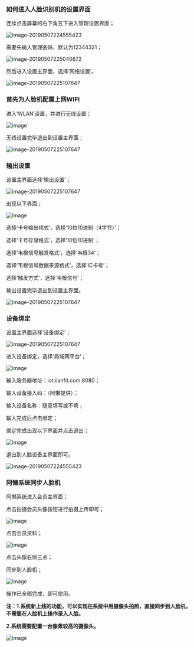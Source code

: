 ### 如何进入人脸识别机的设置界面

连续点击屏幕的右下角五下进入管理设置界面；

![image-20190507224555423](../assets/face/image-20190507224555423.png)

需要先输入管理密码，默认为12344321；

![image-20190507225040672](../assets/face/image-20190507225040672.png)

然后进入设置主界面，选择‘网络设置’。

![image-20190507225107647](../assets/face/image-20190507225107647.png)

### 首先为人脸机配置上网WIFI

进入‘WLAN’设置，并进行无线设置；

![image](../assets/face/1.jpg)

无线设置完毕退出到设置主界面；

![image-20190507225107647](../assets/face/image-20190507225107647.png)

### 输出设置

设置主界面选择‘输出设置’；

![image-20190507225107647](../assets/face/image-20190507225107647.png)

出现以下界面；

![image](../assets/face/7.jpg)

选择‘卡号输出格式’，选择‘10位10进制（4字节）’；

选择‘卡号存储格式’，选择‘10位10进制’；

选择‘韦根信号触发格式’，选择‘韦根34’；

选择‘韦根信号数据来源格式’，选择‘IC卡号’；

选择‘触发方式’，选择‘韦根信号’；

输出设置完毕退出到设置主界面。

![image-20190507225107647](../assets/face/image-20190507225107647.png)

### 设备绑定

设置主界面选择‘设备绑定’；

![image-20190507225107647](../assets/face/image-20190507225107647.png)

进入设备绑定，选择‘局域网平台’；

![image](../assets/face/8.jpg)

输入服务器地址：iot.ilanfit.com:8080；

输入设备接入码：（阿懒提供）；

输入设备名称：随意填写或不填；

输入完成后点击绑定；

绑定完成出现以下界面并点击退出；

![image](../assets/face/9.jpg)

退出到人脸设备主界面即可。

![image-20190507224555423](../assets/face/image-20190507224555423.png)

### 阿懒系统同步人脸机

阿懒系统进入会员主界面；

点击拍摄会员头像按钮进行拍摄上传即可；

![image](../assets/face/10.png)

点击会员资料；

![image](../assets/face/11.png)

点击头像右侧三点；

同步到人脸机；

![image](../assets/face/12.png)

操作已全部完成，即可使用。



**注：1.系统新上线的功能，可以实现在系统中用摄像头拍照，直接同步到人脸机，不需要在人脸机上操作录入人脸。** 

**2.系统需要配置一台像素较高的摄像头。**

 

![image](../assets/face/12.png)